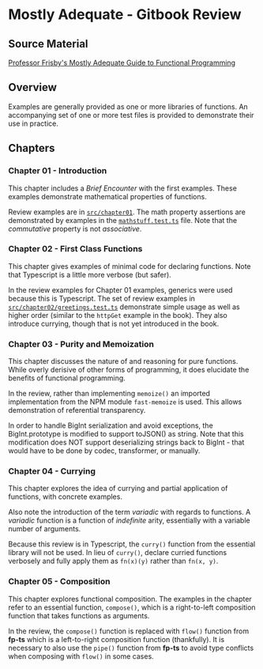 # Mostly Adequate - Gitbook Review

## Source Material

[Professor Frisby's Mostly Adequate Guide to Functional Programming](https://mostly-adequate.gitbooks.io/mostly-adequate-guide/content/)

## Overview

Examples are generally provided as one or more libraries of functions.
An accompanying set of one or more test files is provided to demonstrate their use in practice.

## Chapters

### Chapter 01 - Introduction

This chapter includes a *Brief Encounter* with the first examples.
These examples demonstrate mathematical properties of functions.

Review examples are in
 [`src/chapter01`](https://github.com/SHaTRO/mostly-adequate/tree/main/src/chapter01).
The math property assertions are demonstrated by examples in the
 [`mathstuff.test.ts`](https://github.com/SHaTRO/mostly-adequate/tree/main/src/chapter01/mathstuff.test.ts)
 file.
Note that the *commutative* property is not *associative*.

### Chapter 02 - First Class Functions

This chapter gives examples of minimal code for declaring functions.  Note that Typescript is a little more verbose (but safer).

In the review examples for Chapter 01 examples, generics were used because this is Typescript.
The set of review examples in
 [`src/chapter02/greetings.test.ts`](https://github.com/SHaTRO/mostly-adequate/tree/main/src/chapter02/greetings.test.ts)
 demonstrate simple usage as well as higher order (similar to the `httpGet` example in the book).
They also introduce currying, though that is not yet introduced in the book.

### Chapter 03 - Purity and Memoization

This chapter discusses the nature of and reasoning for pure functions.
While overly derisive of other forms of programming, it does elucidate the benefits of functional programming.

In the review, rather than implementing `memoize()` an imported implementation from the NPM module `fast-memoize` is used.
This allows demonstration of referential transparency.

In order to handle BigInt serialization and avoid exceptions, the BigInt.prototype is modified to support toJSON() as string.
Note that this modification does NOT support deserializing strings back to BigInt - that would have to be done by codec, transformer, or manually.

### Chapter 04 - Currying

This chapter explores the idea of currying and partial application of functions, with concrete examples.  

Also note the introduction of the term *variadic* with regards to functions.
A *variadic* function is a function of *indefinite* arity, essentially with a variable number of arguments.

Because this review is in Typescript, the `curry()` function from the essential library will not be used.
In lieu of `curry()`, declare curried functions verbosely and fully apply them as `fn(x)(y)` rather than `fn(x, y)`.

### Chapter 05 - Composition

This chapter explores functional composition.
The examples in the chapter refer to an essential function, `compose()`, which is a right-to-left composition function that takes functions as arguments.

In the review, the `compose()` function is replaced with `flow()` function from **fp-ts** which is a left-to-right composition function (thankfully).
It is necessary to also use the `pipe()` function from **fp-ts** to avoid type conflicts when composing with `flow()` in some cases.
